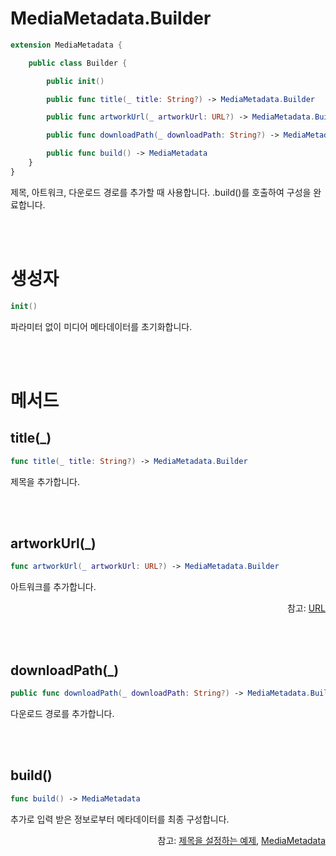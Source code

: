 # MediaMetadata.Builder

```swift
extension MediaMetadata {

    public class Builder {

        public init()

        public func title(_ title: String?) -> MediaMetadata.Builder

        public func artworkUrl(_ artworkUrl: URL?) -> MediaMetadata.Builder

        public func downloadPath(_ downloadPath: String?) -> MediaMetadata.Builder

        public func build() -> MediaMetadata
    }
}
```
제목, 아트워크, 다운로드 경로를 추가할 때 사용합니다. .build()를 호출하여 구성을 완료합니다.

<br><br>
# 생성자
```swift
init()
```
파라미터 없이 미디어 메타데이터를 초기화합니다.

<br><br>
# 메서드

## title(_)
```swift
func title(_ title: String?) -> MediaMetadata.Builder
``` 
제목을 추가합니다.

<br><br>
## artworkUrl(_)
```swift
func artworkUrl(_ artworkUrl: URL?) -> MediaMetadata.Builder
``` 
아트워크를 추가합니다.
<div align="right">
참고: <a href="https://developer.apple.com/documentation/foundation/url">URL</a>
</div>

<br><br>
## downloadPath(_)
```swift
public func downloadPath(_ downloadPath: String?) -> MediaMetadata.Builder
``` 
다운로드 경로를 추가합니다.

<br><br>
## build()
```swift
func build() -> MediaMetadata
``` 
추가로 입력 받은 정보로부터 메타데이터를 최종 구성합니다.

<div align="right">
참고: <a href="../../how-to-use/home.md#제목을-설정하는-예제">제목을 설정하는 예제</a>, 
<a href="../../struct/media-metadata/home.md">MediaMetadata</a>
</div>
